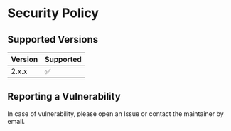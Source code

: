 # Security Policy

## Supported Versions

| Version | Supported          |
| ------- | ------------------ |
| 2.x.x   | :white_check_mark: |


## Reporting a Vulnerability

In case of vulnerability, please open an Issue or contact the maintainer by email.
